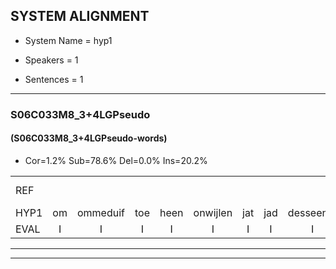 
## SYSTEM ALIGNMENT

- System Name = hyp1

- Speakers = 1

- Sentences = 1

---

### S06C033M8_3+4LGPseudo

#### (S06C033M8_3+4LGPseudo-words)

- Cor=1.2%	Sub=78.6%	Del=0.0%	Ins=20.2%

|  |  |  |  |  |  |  |  |  |  |  |  |  |  |  |  |  |  |  |  |  |  |  |  |  |  |  |  |  |  |  |  |  |  |  |  |  |  |  |  |  |  |  |  |  |  |  |  |  |  |  |  |  |  |  |  |  |  |  |  |  |  |  |  |  |  |  |  |  |  |  |  |  |  |  |  |  |  |  |  |  |  |  |  |  |
|:--- |:---:|:---:|:---:|:---:|:---:|:---:|:---:|:---:|:---:|:---:|:---:|:---:|:---:|:---:|:---:|:---:|:---:|:---:|:---:|:---:|:---:|:---:|:---:|:---:|:---:|:---:|:---:|:---:|:---:|:---:|:---:|:---:|:---:|:---:|:---:|:---:|:---:|:---:|:---:|:---:|:---:|:---:|:---:|:---:|:---:|:---:|:---:|:---:|:---:|:---:|:---:|:---:|:---:|:---:|:---:|:---:|:---:|:---:|:---:|:---:|:---:|:---:|:---:|:---:|:---:|:---:|:---:|:---:|:---:|:---:|:---:|:---:|:---:|:---:|:---:|:---:|:---:|:---:|:---:|:---:|:---:|:---:|:---:|:---:|
| REF |  |  |  |  |  |  |  |  |  |  |  | * | ometuif | toejietsen | * | oonwijlen | * | jattesiet | nurudien | stoenydaas | * | deuveltek | juitonie | gevijdel | sidowaan | spekkeraai | wachteniek | verpierik | * | nappegreeuw | * | mantaroen | * | schielendaspen | *s | crobeklunker | kabbestepen | * | * | kabbestepen | verwarig | ooiebiekje | fandelig | jalekrewen | * | * | * | smoralij | zeekvlachine | kanaroe | *(kangeroe) | toineetlijgen | * | meitsegrok | * | kantelogsten | ondermind |  |  |  |  |  |  | * | choporatie | zennebral | ijraspangen | * | blottenduuf | * | girdofhaalder | * | * | tobbermoeit | poentalschouden | havedil | havedil | *s | * | verbrakkertje | gerauwejaak | * | * | hapeneren |
| HYP1 | om | ommeduif | toe | heen | onwijlen | jat | jad | desseentv | derdinstunidas | dasdeuvel | tek | jui | toni | gevedel | si | zo | n | speeri | wegdenik | verpirrik | np | nap | begril | man | darron | shelen | das | en | trregn | kbest | uh | den | kbeste | pen | herwari | oe | je | beekje | vandelig | jaekre | krebben | smora | smrake | smor | allelei | zek | vlahdinen | knga | kangaro | duni | leger | metsea | zeg | rok | kantel | ohsten | ondermind | shop | voor | a | soporatie | zinde | brul | as | vangil | gen | lotten | duif | girtdof | halder | dob | tobber | moot | bon | talschelder | haedil | havedi | verbra | vebre | gro | jak | aeer | a | hpeneien |
| EVAL | I | I | I | I | I | I | I | I | I | I | I | S | S | S | S | S | S | S | S | S | S | S | S | S | S | S | S | S | S | S | S | S | S | S | S | S | S | S | S | S | S | S | S | S | S | S | S | S | S | S | S | S | S | S | S | S |  | I | I | I | I | I | I | S | S | S | S | S | S | S | S | S | S | S | S | S | S | S | S | S | S | S | S | S |
---

---
